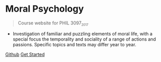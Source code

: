 # Moral Psychology

> Course website for PHIL 3097<sub><small>2017</small></sub>



- Investigation of familiar and puzzling elements of moral life, with a special focus the temporality and sociality of a range of actions and passions. Specific topics and texts may differ year to year.

[Github](https://github.com/DigitalPhi/MoralPsychology)
[Get Started](#welcome)

